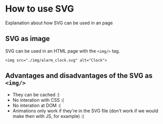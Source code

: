 # How to use SVG
Explanation about how SVG can be used in an page

## SVG as image
SVG can be used in an HTML page with the ``` <img/> ``` tag.
```
<img src="./img/alarm_clock.svg" alt="Clock">
```
## Advantages and disadvantages of the SVG as ``` <img/> ```

* They can be cached :)
* No interation with CSS :(
* No interation at DOM :(
* Animations only work if they're in the SVG file (don't work if we would make then with JS, for example) :(
